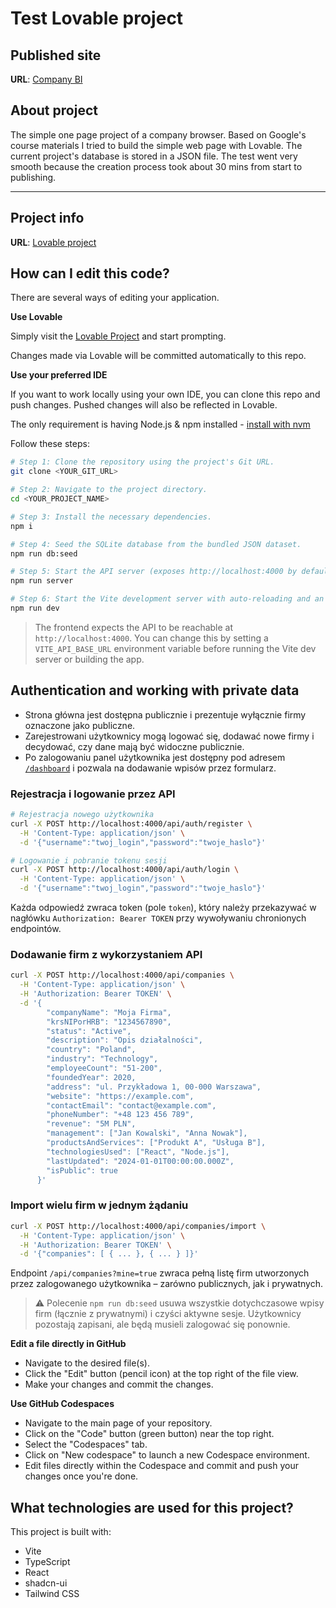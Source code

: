 # Test Lovable project

## Published site

**URL**: [Company BI](https://companybi.lovable.app/)

## About project

The simple one page project of a company browser. Based on Google's course materials I tried to build the simple web page with Lovable. The current project's database is stored in a JSON file. The test went very smooth because the creation process took about 30 mins from start to publishing.

---

## Project info

**URL**: [Lovable project](https://lovable.dev/projects/6916cf2d-a59a-4fe4-99c9-21093a597173)

## How can I edit this code?

There are several ways of editing your application.

**Use Lovable**

Simply visit the [Lovable Project](https://lovable.dev/projects/6916cf2d-a59a-4fe4-99c9-21093a597173) and start prompting.

Changes made via Lovable will be committed automatically to this repo.

**Use your preferred IDE**

If you want to work locally using your own IDE, you can clone this repo and push changes. Pushed changes will also be reflected in Lovable.

The only requirement is having Node.js & npm installed - [install with nvm](https://github.com/nvm-sh/nvm#installing-and-updating)

Follow these steps:

```sh
# Step 1: Clone the repository using the project's Git URL.
git clone <YOUR_GIT_URL>

# Step 2: Navigate to the project directory.
cd <YOUR_PROJECT_NAME>

# Step 3: Install the necessary dependencies.
npm i

# Step 4: Seed the SQLite database from the bundled JSON dataset.
npm run db:seed

# Step 5: Start the API server (exposes http://localhost:4000 by default).
npm run server

# Step 6: Start the Vite development server with auto-reloading and an instant preview.
npm run dev
```

> The frontend expects the API to be reachable at `http://localhost:4000`. You can change this by setting a `VITE_API_BASE_URL`
> environment variable before running the Vite dev server or building the app.

## Authentication and working with private data

- Strona główna jest dostępna publicznie i prezentuje wyłącznie firmy oznaczone jako publiczne.
- Zarejestrowani użytkownicy mogą logować się, dodawać nowe firmy i decydować, czy dane mają być widoczne publicznie.
- Po zalogowaniu panel użytkownika jest dostępny pod adresem [`/dashboard`](http://localhost:5173/dashboard) i pozwala na dodawanie wpisów przez formularz.

### Rejestracja i logowanie przez API

```sh
# Rejestracja nowego użytkownika
curl -X POST http://localhost:4000/api/auth/register \
  -H 'Content-Type: application/json' \
  -d '{"username":"twoj_login","password":"twoje_haslo"}'

# Logowanie i pobranie tokenu sesji
curl -X POST http://localhost:4000/api/auth/login \
  -H 'Content-Type: application/json' \
  -d '{"username":"twoj_login","password":"twoje_haslo"}'
```

Każda odpowiedź zwraca token (pole `token`), który należy przekazywać w nagłówku `Authorization: Bearer TOKEN` przy wywoływaniu chronionych endpointów.

### Dodawanie firm z wykorzystaniem API

```sh
curl -X POST http://localhost:4000/api/companies \
  -H 'Content-Type: application/json' \
  -H 'Authorization: Bearer TOKEN' \
  -d '{
        "companyName": "Moja Firma",
        "krsNIPorHRB": "1234567890",
        "status": "Active",
        "description": "Opis działalności",
        "country": "Poland",
        "industry": "Technology",
        "employeeCount": "51-200",
        "foundedYear": 2020,
        "address": "ul. Przykładowa 1, 00-000 Warszawa",
        "website": "https://example.com",
        "contactEmail": "contact@example.com",
        "phoneNumber": "+48 123 456 789",
        "revenue": "5M PLN",
        "management": ["Jan Kowalski", "Anna Nowak"],
        "productsAndServices": ["Produkt A", "Usługa B"],
        "technologiesUsed": ["React", "Node.js"],
        "lastUpdated": "2024-01-01T00:00:00.000Z",
        "isPublic": true
      }'
```

### Import wielu firm w jednym żądaniu

```sh
curl -X POST http://localhost:4000/api/companies/import \
  -H 'Content-Type: application/json' \
  -H 'Authorization: Bearer TOKEN' \
  -d '{"companies": [ { ... }, { ... } ]}'
```

Endpoint `/api/companies?mine=true` zwraca pełną listę firm utworzonych przez zalogowanego użytkownika – zarówno publicznych, jak i prywatnych.

> ⚠️ Polecenie `npm run db:seed` usuwa wszystkie dotychczasowe wpisy firm (łącznie z prywatnymi) i czyści aktywne sesje. Użytkownicy pozostają zapisani, ale będą musieli zalogować się ponownie.

**Edit a file directly in GitHub**

- Navigate to the desired file(s).
- Click the "Edit" button (pencil icon) at the top right of the file view.
- Make your changes and commit the changes.

**Use GitHub Codespaces**

- Navigate to the main page of your repository.
- Click on the "Code" button (green button) near the top right.
- Select the "Codespaces" tab.
- Click on "New codespace" to launch a new Codespace environment.
- Edit files directly within the Codespace and commit and push your changes once you're done.

## What technologies are used for this project?

This project is built with:

- Vite
- TypeScript
- React
- shadcn-ui
- Tailwind CSS

